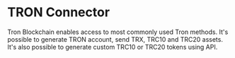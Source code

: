 # TRON Connector

Tron Blockchain enables access to most commonly used Tron methods. It's possible to generate TRON account, send TRX, TRC10 and TRC20 assets. It's also possible to generate custom TRC10 or TRC20 tokens using API.
